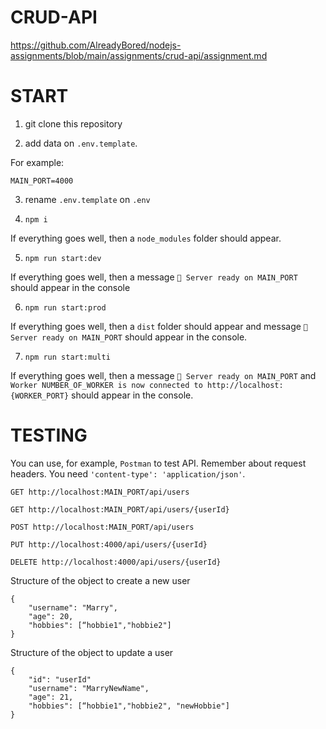 # CRUD-API
https://github.com/AlreadyBored/nodejs-assignments/blob/main/assignments/crud-api/assignment.md

# START

1. git clone this repository

2. add data on `.env.template`.

For example:
```
MAIN_PORT=4000
```
3. rename `.env.template` on `.env`

4. `npm i`

If everything goes well, then a `node_modules` folder should appear.

5. `npm run start:dev`

If everything goes well, then a message `🚀 Server ready on MAIN_PORT` should appear in the console

6. `npm run start:prod`

If everything goes well, then a `dist` folder should appear and message `🚀 Server ready on MAIN_PORT` should appear in the console.

7. `npm run start:multi`

If everything goes well, then a message `🚀 Server ready on MAIN_PORT` and `Worker NUMBER_OF_WORKER is now connected to http://localhost:{WORKER_PORT}` should appear in the console. 

# TESTING 
You can use, for example, `Postman` to test API.
Remember about request headers. You need `'content-type': 'application/json'`.
```
GET http://localhost:MAIN_PORT/api/users

GET http://localhost:MAIN_PORT/api/users/{userId}

POST http://localhost:MAIN_PORT/api/users

PUT http://localhost:4000/api/users/{userId}

DELETE http://localhost:4000/api/users/{userId}
```
Structure of the object to create a new user
```
{
    "username": "Marry",
    "age": 20,
    "hobbies": [“hobbie1","hobbie2"]
}
```
Structure of the object to update a user
```
{
    "id": "userId"
    "username": "MarryNewName",
    "age": 21,
    "hobbies": [“hobbie1","hobbie2", "newHobbie"]
}
```